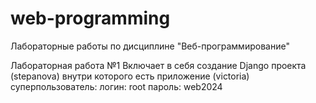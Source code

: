 # web-programming
Лабораторные работы по дисциплине "Веб-программирование"

Лабораторная работа №1 
Включает в себя создание Django проекта (stepanova) внутри которого есть приложение (victoria)
суперпользователь:
логин: root
пароль: web2024
